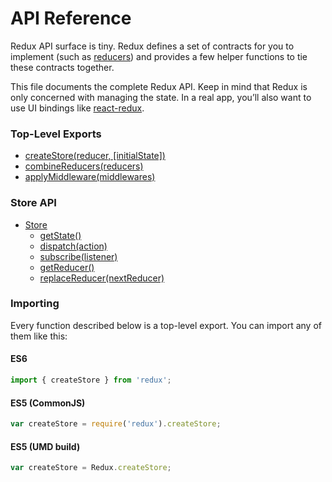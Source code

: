 # API Reference

Redux API surface is tiny. Redux defines a set of contracts for you to implement (such as [reducers](../Glossary.md#reducer)) and provides a few helper functions to tie these contracts together.

This file documents the complete Redux API. Keep in mind that Redux is only concerned with managing the state. In a real app, you’ll also want to use UI bindings like [react-redux](https://github.com/gaearon/react-redux).

### Top-Level Exports

* [createStore(reducer, [initialState])](createStore.md)
* [combineReducers(reducers)](combineReducers.md)
* [applyMiddleware(middlewares)](applyMiddleware.md)

### Store API

* [Store](Store.md)
  * [getState()](Store.md#getState)
  * [dispatch(action)](Store.md#dispatch)
  * [subscribe(listener)](Store.md#subscribe)
  * [getReducer()](Store.md#getReducer)
  * [replaceReducer(nextReducer)](Store.md#replaceReducer)

### Importing

Every function described below is a top-level export. You can import any of them like this:

#### ES6

```js
import { createStore } from 'redux';
```

#### ES5 (CommonJS)

```js
var createStore = require('redux').createStore;
```

#### ES5 (UMD build)

```js
var createStore = Redux.createStore;
```
